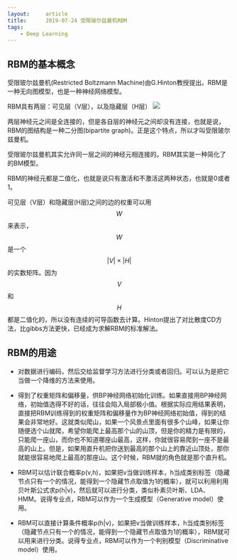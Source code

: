 ```yaml
---
layout:     article
title:      2019-07-24 受限玻尔兹曼机RBM
tags:
    - Deep Learning
---
```


## RBM的基本概念

受限玻尔兹曼机(Restricted Boltzmann Machine)由G.Hinton教授提出。RBM是一种无向图模型，也是一种神经网络模型。

RBM具有两层：可见层（V层），以及隐藏层（H层）
![](https://img-blog.csdn.net/20150406200045638)

两层神经元之间是全连接的，但是各自层的神经元之间却没有连接，也就是说，RBM的图结构是一种二分图(bipartite graph)。正是这个特点，所以才叫受限玻尔兹曼机。

受限玻尔兹曼机其实允许同一层之间的神经元相连接的。RBM其实是一种简化了的BM模型。


RBM的神经元都是二值化，也就是说只有激活和不激活这两种状态，也就是0或者1。

可见层（V层）和隐藏层(H层)之间的边的权重可以用$$W$$来表示，$$W$$是一个$$|V| \times |H|$$的实数矩阵。因为$$V$$和$$H$$都是二值化的，所以没有连续的可导函数去计算。Hinton提出了对比散度CD方法，比gibbs方法更快，已经成为求解RBM的标准解法。



## RBM的用途

- 对数据进行编码，然后交给监督学习方法进行分类或者回归。可以认为是把它当做一个降维的方法来使用。

- 得到了权重矩阵和偏移量，供BP神经网络初始化训练。如果直接用BP神经网络，初始值选得不好的话，往往会陷入局部极小值。根据实际应用结果表明，直接把RBM训练得到的权重矩阵和偏移量作为BP神经网络初始值，得到的结果会非常地好。这就类似爬山，如果一个风景点里面有很多个山峰，如果让你随便选个山就爬，希望你能爬上最高那个山的山顶，但是你的精力是有限的，只能爬一座山，而你也不知道哪座山最高，这样，你就很容易爬到一座不是最高的山上。但是，如果用直升机把你送到最高的那个山上的靠近山顶处，那你就能很容易地爬上最高的那座山。这个时候，RBM就的角色就是那个直升机。

- RBM可以估计联合概率p(v,h)，如果把v当做训练样本，h当成类别标签（隐藏节点只有一个的情况，能得到一个隐藏节点取值为1的概率），就可以利用利用贝叶斯公式求p(h|v)，然后就可以进行分类，类似朴素贝叶斯、LDA、HMM。说得专业点，RBM可以作为一个生成模型（Generative model）使用。

- RBM可以直接计算条件概率p(h|v)，如果把v当做训练样本，h当成类别标签（隐藏节点只有一个的情况，能得到一个隐藏节点取值为1的概率），RBM就可以用来进行分类。说得专业点，RBM可以作为一个判别模型（Discriminative model）使用。